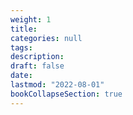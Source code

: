 ```yaml
---
weight: 1
title: 
categories: null
tags:
description: 
draft: false
date: 
lastmod: "2022-08-01"
bookCollapseSection: true
---
```


